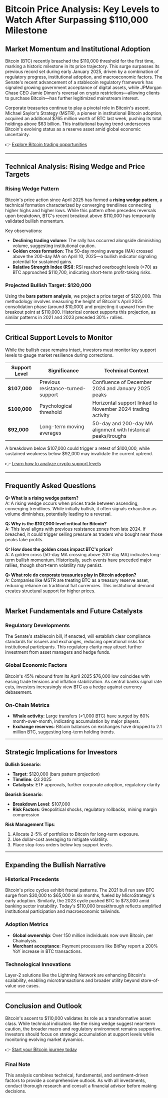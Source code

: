 # Bitcoin Price Analysis: Key Levels to Watch After Surpassing $110,000 Milestone  

## Market Momentum and Institutional Adoption  

Bitcoin (BTC) recently breached the $110,000 threshold for the first time, marking a historic milestone in its price trajectory. This surge surpasses its previous record set during early January 2025, driven by a combination of regulatory progress, institutional adoption, and macroeconomic factors. The Senate's recent advancement of a stablecoin regulatory framework has signaled growing government acceptance of digital assets, while JPMorgan Chase CEO Jamie Dimon's reversal on crypto restrictions—allowing clients to purchase Bitcoin—has further legitimized mainstream interest.  

Corporate treasuries continue to play a pivotal role in Bitcoin's ascent. Michael Saylor's Strategy (MSTR), a pioneer in institutional Bitcoin adoption, acquired an additional $765 million worth of BTC last week, pushing its total holdings above $63 billion. This institutional buying trend underscores Bitcoin's evolving status as a reserve asset amid global economic uncertainty.  

👉 [Explore Bitcoin trading opportunities](https://bit.ly/okx-bonus)  

---

## Technical Analysis: Rising Wedge and Price Targets  

### Rising Wedge Pattern  

Bitcoin's price action since April 2025 has formed a **rising wedge pattern**, a technical formation characterized by converging trendlines connecting higher highs and higher lows. While this pattern often precedes reversals upon breakdown, BTC's recent breakout above $110,000 has temporarily validated bullish momentum.  

Key observations:  
- **Declining trading volume**: The rally has occurred alongside diminishing volume, suggesting institutional caution.  
- **Golden cross formation**: The 50-day moving average (MA) crossed above the 200-day MA on April 10, 2025—a bullish indicator signaling potential for sustained gains.  
- **Relative Strength Index (RSI)**: RSI reached overbought levels (>70) as BTC approached $110,700, indicating short-term profit-taking risks.  

### Projected Bullish Target: $120,000  

Using the **bars pattern analysis**, we project a price target of $120,000. This methodology involves measuring the height of Bitcoin's April 2025 consolidation phase (around $10,000) and projecting it upward from the breakout point at $110,000. Historical context supports this projection, as similar patterns in 2021 and 2023 preceded 30%+ rallies.  

---

## Critical Support Levels to Monitor  

While the bullish case remains intact, investors must monitor key support levels to gauge market resilience during corrections.  

| Support Level | Significance | Technical Context |  
|---------------|--------------|-------------------|  
| **$107,000** | Previous resistance-turned-support | Confluence of December 2024 and January 2025 peaks |  
| **$100,000** | Psychological threshold | Horizontal support linked to November 2024 trading activity |  
| **$92,000** | Long-term moving averages | 50-day and 200-day MA alignment with historical peaks/troughs |  

A breakdown below $107,000 could trigger a retest of $100,000, while sustained weakness below $92,000 may invalidate the current uptrend.  

👉 [Learn how to analyze crypto support levels](https://bit.ly/okx-bonus)  

---

## Frequently Asked Questions  

**Q: What is a rising wedge pattern?**  
A: A rising wedge occurs when prices trade between ascending, converging trendlines. While initially bullish, it often signals exhaustion as volume diminishes, potentially leading to a reversal.  

**Q: Why is the $107,000 level critical for Bitcoin?**  
A: This level aligns with previous resistance zones from late 2024. If breached, it could trigger selling pressure as traders who bought near those peaks take profits.  

**Q: How does the golden cross impact BTC's price?**  
A: A golden cross (50-day MA crossing above 200-day MA) indicates long-term bullish momentum. Historically, such events have preceded major rallies, though short-term volatility may persist.  

**Q: What role do corporate treasuries play in Bitcoin adoption?**  
A: Companies like MSTR are treating BTC as a treasury reserve asset, reducing reliance on traditional fiat currencies. This institutional demand creates structural support for higher prices.  

---

## Market Fundamentals and Future Catalysts  

### Regulatory Developments  

The Senate's stablecoin bill, if enacted, will establish clear compliance standards for issuers and exchanges, reducing operational risks for institutional participants. This regulatory clarity may attract further investment from asset managers and hedge funds.  

### Global Economic Factors  

Bitcoin's 45% rebound from its April 2025 $76,000 low coincides with easing trade tensions and inflation stabilization. As central banks signal rate cuts, investors increasingly view BTC as a hedge against currency debasement.  

### On-Chain Metrics  

- **Whale activity**: Large transfers (>1,000 BTC) have surged by 60% month-over-month, indicating accumulation by major players.  
- **Exchange reserves**: Bitcoin balances on exchanges have dropped to 2.1 million BTC, suggesting long-term holding trends.  

---

## Strategic Implications for Investors  

**Bullish Scenario**:  
- **Target**: $120,000 (bars pattern projection)  
- **Timeline**: Q3 2025  
- **Catalysts**: ETF approvals, further corporate adoption, regulatory clarity  

**Bearish Scenario**:  
- **Breakdown Level**: $107,000  
- **Risk Factors**: Geopolitical shocks, regulatory rollbacks, mining margin compression  

**Risk Management Tips**:  
1. Allocate 2-5% of portfolios to Bitcoin for long-term exposure.  
2. Use dollar-cost averaging to mitigate volatility.  
3. Place stop-loss orders below key support levels.  

---

## Expanding the Bullish Narrative  

### Historical Precedents  

Bitcoin's price cycles exhibit fractal patterns. The 2021 bull run saw BTC surge from $30,000 to $65,000 in six months, fueled by MicroStrategy's early adoption. Similarly, the 2023 cycle pushed BTC to $73,000 amid banking sector instability. Today's $110,000 breakthrough reflects amplified institutional participation and macroeconomic tailwinds.  

### Adoption Metrics  

- **Global ownership**: Over 150 million individuals now own Bitcoin, per Chainalysis.  
- **Merchant acceptance**: Payment processors like BitPay report a 200% YoY increase in BTC transactions.  

### Technological Innovations  

Layer-2 solutions like the Lightning Network are enhancing Bitcoin's scalability, enabling microtransactions and broader utility beyond store-of-value use cases.  

---

## Conclusion and Outlook  

Bitcoin's ascent to $110,000 validates its role as a transformative asset class. While technical indicators like the rising wedge suggest near-term caution, the broader macro and regulatory environment remains supportive. Investors should focus on strategic accumulation at support levels while monitoring evolving market dynamics.  

👉 [Start your Bitcoin journey today](https://bit.ly/okx-bonus)  

### Final Note  

This analysis combines technical, fundamental, and sentiment-driven factors to provide a comprehensive outlook. As with all investments, conduct thorough research and consult a financial advisor before making decisions.